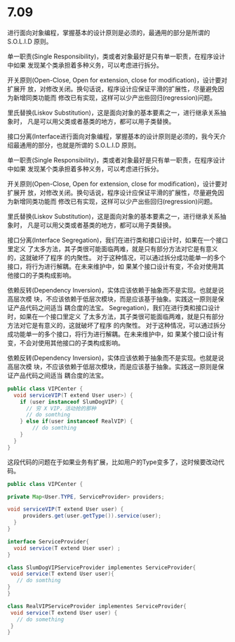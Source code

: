 # 7.09

进行面向对象编程，掌握基本的设计原则是必须的，最通用的部分是所谓的 S.O.L.I.D 原则。 

单一职责(Single Responsibility)，类或者对象最好是只有单一职责，在程序设计中如果 发现某个类承担着多种义务，可以考虑进行拆分。 

开关原则(Open-Close, Open for extension, close for modification)，设计要对扩展开 放，对修改关闭。换句话说，程序设计应保证平滑的扩展性，尽量避免因为新增同类功能而 修改已有实现，这样可以少产出些回归(regression)问题。 

里氏替换(Liskov Substitution)，这是面向对象的基本要素之一，进行继承关系抽象时， 凡是可以用父类或者基类的地方，都可以用子类替换。 

接口分离(Interface进行面向对象编程，掌握基本的设计原则是必须的，我今天介绍最通用的部分，也就是所谓的 S.O.L.I.D 原则。 

单一职责(Single Responsibility)，类或者对象最好是只有单一职责，在程序设计中如果 发现某个类承担着多种义务，可以考虑进行拆分。 

开关原则(Open-Close, Open for extension, close for modification)，设计要对扩展开 放，对修改关闭。换句话说，程序设计应保证平滑的扩展性，尽量避免因为新增同类功能而 修改已有实现，这样可以少产出些回归(regression)问题。 

里氏替换(Liskov Substitution)，这是面向对象的基本要素之一，进行继承关系抽象时， 凡是可以用父类或者基类的地方，都可以用子类替换。 

接口分离(Interface Segregation)，我们在进行类和接口设计时，如果在一个接口里定义 了太多方法，其子类很可能面临两难，就是只有部分方法对它是有意义的，这就破坏了程序 的内聚性。 对于这种情况，可以通过拆分成功能单一的多个接口，将行为进行解耦。在未来维护中，如 果某个接口设计有变，不会对使用其他接口的子类构成影响。 

依赖反转(Dependency Inversion)，实体应该依赖于抽象而不是实现。也就是说高层次模 块，不应该依赖于低层次模块，而是应该基于抽象。实践这一原则是保证产品代码之间适当 耦合度的法宝。  Segregation)，我们在进行类和接口设计时，如果在一个接口里定义 了太多方法，其子类很可能面临两难，就是只有部分方法对它是有意义的，这就破坏了程序 的内聚性。 对于这种情况，可以通过拆分成功能单一的多个接口，将行为进行解耦。在未来维护中，如 果某个接口设计有变，不会对使用其他接口的子类构成影响。 

依赖反转(Dependency Inversion)，实体应该依赖于抽象而不是实现。也就是说高层次模 块，不应该依赖于低层次模块，而是应该基于抽象。实践这一原则是保证产品代码之间适当 耦合度的法宝。 

```java
public class VIPCenter {
  void serviceVIP(T extend User user>) {
    if (user instanceof SlumDogVIP) { 
      // 穷 X VIP，活动抢的那种
      // do somthing
    } else if(user instanceof RealVIP) {
        // do somthing
    }
  }
}
```

这段代码的问题在于如果业务有扩展，比如用户的Type变多了，这时候要改动代码。

 ```java
public class VIPCenter {

private Map<User.TYPE, ServiceProvider> providers; 

void serviceVIP(T extend User user) {
      providers.get(user.getType()).service(user);
   }
}

interface ServiceProvider{
   void service(T extend User user) ;
}
 
class SlumDogVIPServiceProvider implementes ServiceProvider{ 
  void service(T extend User user){
    // do somthing
} 
}

class RealVIPServiceProvider implementes ServiceProvider{
  void service(T extend User user) {
    // do something
  }
}
 ```

